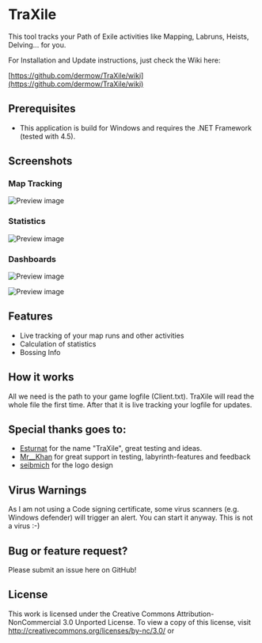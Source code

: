 # TraXile
This tool tracks your Path of Exile activities like Mapping, Labruns, Heists, Delving... for you. 

For Installation and Update instructions, just check the Wiki here: 

[https://github.com/dermow/TraXile/wiki](https://github.com/dermow/TraXile/wiki)

## Prerequisites
- This application is build for Windows and requires the .NET Framework (tested with 4.5).

## Screenshots

### Map Tracking
![Preview image](https://i.imgur.com/2hxd2Pt.png)

### Statistics
![Preview image](https://i.imgur.com/j30r2Q3.png)

### Dashboards
![Preview image](https://i.imgur.com/9TbcMAj.png)

![Preview image](https://i.imgur.com/Sg1QxK7.png)

## Features
* Live tracking of your map runs and other activities
* Calculation of statistics
* Bossing Info

## How it works
All we need is the path to your game logfile (Client.txt). TraXile will read the whole file the first time. After that it is live
tracking your logfile for updates.

## Special thanks goes to:
* [Esturnat](https://de.pathofexile.com/account/view-profile/Esturnat2) for the name "TraXile", great testing and ideas.
* [Mr__Khan](https://www.twitch.tv/mr__khan) for great support in testing, labyrinth-features and feedback
* [seibmich](https://github.com/seibmich) for the logo design

## Virus Warnings
As I am not using a Code signing certificate, some virus scanners (e.g. Windows defender) will trigger an alert. You can start it anyway. This is not a virus :-)

## Bug or feature request?
Please submit an issue here on GitHub!

## License
This work is licensed under the Creative Commons Attribution-NonCommercial 3.0 Unported License. To view a copy of this license, visit http://creativecommons.org/licenses/by-nc/3.0/ or 
